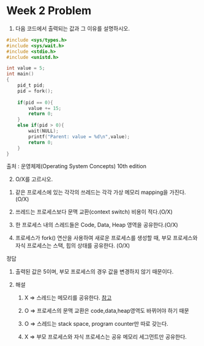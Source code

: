 # Week 2 Problem

1. 다음 코드에서 출력되는 값과 그 이유를 설명하시오.

```c
#include <sys/types.h>
#include <sys/wait.h>
#include <stdio.h>
#include <unistd.h>

int value = 5;
int main()
{
    pid_t pid;
    pid = fork();
    
    if(pid == 0){
        value += 15;
        return 0;
    }
    else if(pid > 0){
        wait(NULL);
        printf("Parent: value = %d\n",value);
        return 0;
    }
}
```

출처 : 운영체제(Operating System Concepts) 10th edition



2.  O/X를 고르시오.

   1) 같은 프로세스에 있는 각각의 쓰레드는 각각 가상 메모리 mapping을 가진다. (O/X)

   2) 쓰레드는 프로세스보다 문맥 교환(context switch) 비용이 적다.(O/X)

   3) 한 프로세스 내의 스레드들은 Code, Data, Heap 영역을 공유한다.(O/X)

   4) 프로세스가 fork() 연산을 사용하여 새로운 프로세스를 생성할 때, 부모 프로세스와 자식 프로세스는 스택, 힙의 상태를 공유한다. (O/X)





정답

1. 출력된 값은 5이며, 부모 프로세스의 경우 값을 변경하지 않기 때문이다.

2. 해설

   1) X => 스레드는 메모리를 공유한다. [참고](https://stackoverflow.com/questions/5440128/thread-context-switch-vs-process-context-switch)

   2) O => 프로세스의 문맥 교환은 code,data,heap영역도 바뀌어야 하기 때문

   3) O => 스레드는 stack space, program counter만 따로 갖는다.

   4)  X => 부모 프로세스와 자식 프로세스는 공유 메모리 세그먼트만 공유한다.

   